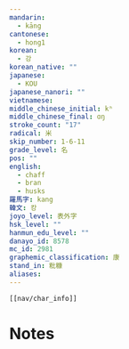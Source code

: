 ```yaml
---
mandarin:
  - kāng
cantonese:
  - hong1
korean:
  - 강
korean_native: ""
japanese:
  - KOU
japanese_nanori: ""
vietnamese:
middle_chinese_initial: kʰ
middle_chinese_final: ɑŋ
stroke_count: "17"
radical: 米
skip_number: 1-6-11
grade_level: 名
pos: ""
english:
  - chaff
  - bran
  - husks
羅馬字: kang
韓文: 캉
joyo_level: 表外字
hsk_level: ""
hanmun_edu_level: ""
danayo_id: 8578
mc_id: 2981
graphemic_classification: 康
stand_in: 粃糠
aliases:
---
```

```meta-bind-embed
[[nav/char_info]]
```

# Notes
